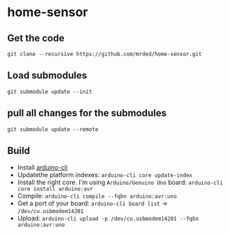 # home-sensor

## Get the code 

`git clone --recursive https://github.com/mrded/home-sensor.git`

## Load submodules 

`git submodule update --init`

## pull all changes for the submodules

`git submodule update --remote`


## Build

- Install [arduino-cli](https://github.com/arduino/arduino-cli)
- Updatethe platform indexes: `arduino-cli core update-index`
- Install the right core. I'm using `Arduino/Genuino Uno` board: `arduino-cli core install arduino:avr`
- Compile: `arduino-cli compile --fqbn arduino:avr:uno`
- Get a port of your board: `arduino-cli board list` -> `/dev/cu.usbmodem14201`
- Upload: `arduino-cli upload -p /dev/cu.usbmodem14201 --fqbn arduino:avr:uno`
